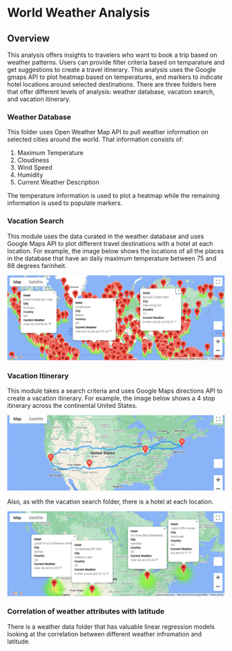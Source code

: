 # World Weather Analysis

## Overview

This analysis offers insights to travelers who want to book a trip based on weather patterns. Users can provide filter criteria based on temparature and get suggestions to create a travel itinerary. This analysis uses the Google gmaps API to plot heatmap based on temperatures, and markers to indicate hotel locations around selected destinations. There are three folders here that offer different levels of analysis: weather database, vacation search, and vacation itinerary.

### Weather Database

This folder uses Open Weather Map API to pull weather information on selected cities around the world. That information consists of:

1. Maximum Temperature
2. Cloudiness
3. Wind Speed
4. Humidity
5. Current Weather Description

The temperature information is used to plot a heatmap while the remaining information is used to populate markers.

### Vacation Search

This module uses the data curated in the weather database and uses Google Maps API to plot different travel destinations with a hotel at each location. For example, the image below shows the locations of all the places in the database that have an daily maximum temperature between 75 and 88 degrees farinheit.

![weatherpy_vacation_map](https://github.com/tarini-mi7/World_Weather_Analysis/blob/main/Vacation_Search/WeatherPy_vacation_map.png)

### Vacation Itinerary

This module takes a search criteria and uses Google Maps directions API to create a vacation itinerary. For example, the image below shows a 4 stop itinerary across the continental United States.

![WeatherPy_travel_map](https://github.com/tarini-mi7/World_Weather_Analysis/blob/main/Vacation_Itinerary/WeatherPy_travel_map.png)

Also, as with the vacation search folder, there is a hotel at each location.

![WeatherPy_travel_map_markers](https://github.com/tarini-mi7/World_Weather_Analysis/blob/main/Vacation_Itinerary/WeatherPy_travel_map_markers.png)

### Correlation of weather attributes with latitude

There is a weather data folder that has valuable linear regression models looking at the correlation between different weather infromation and latitude.
